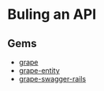 # Buling an API

## Gems

- [grape](https://github.com/ruby-grape/grape)
- [grape-entity](https://github.com/ruby-grape/grape-entity)
- [grape-swagger-rails](https://github.com/ruby-grape/grape-swagger-rails)
